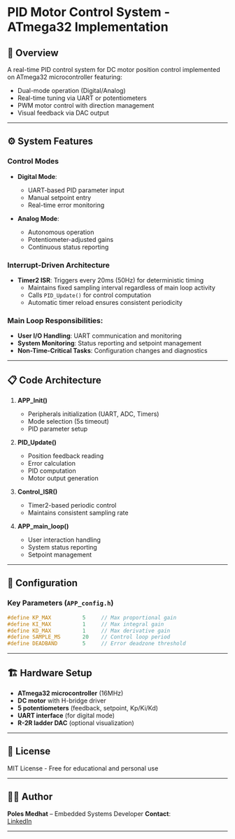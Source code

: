 # PID Motor Control System - ATmega32 Implementation

## 🎯 Overview
A real-time PID control system for DC motor position control implemented on ATmega32 microcontroller featuring:
- Dual-mode operation (Digital/Analog)
- Real-time tuning via UART or potentiometers
- PWM motor control with direction management
- Visual feedback via DAC output

---

## ⚙️ System Features

### Control Modes
- **Digital Mode**:
  - UART-based PID parameter input
  - Manual setpoint entry
  - Real-time error monitoring

- **Analog Mode**:
  - Autonomous operation
  - Potentiometer-adjusted gains
  - Continuous status reporting

### Interrupt-Driven Architecture
- **Timer2 ISR**: Triggers every 20ms (50Hz) for deterministic timing
  - Maintains fixed sampling interval regardless of main loop activity
  - Calls `PID_Update()` for control computation
  - Automatic timer reload ensures consistent periodicity

### Main Loop Responsibilities:
- **User I/O Handling**: UART communication and monitoring
- **System Monitoring**: Status reporting and setpoint management
- **Non-Time-Critical Tasks**: Configuration changes and diagnostics

---

## 📋 Code Architecture
1. **APP_Init()**
   - Peripherals initialization (UART, ADC, Timers)
   - Mode selection (5s timeout)
   - PID parameter setup

2. **PID_Update()**
   - Position feedback reading
   - Error calculation
   - PID computation
   - Motor output generation

3. **Control_ISR()**
   - Timer2-based periodic control
   - Maintains consistent sampling rate

4. **APP_main_loop()**
   - User interaction handling
   - System status reporting
   - Setpoint management

---

## 🔧 Configuration

### Key Parameters (`APP_config.h`)
```c
#define KP_MAX          5     // Max proportional gain
#define KI_MAX          1     // Max integral gain
#define KD_MAX          1     // Max derivative gain
#define SAMPLE_MS       20    // Control loop period
#define DEADBAND        5     // Error deadzone threshold
```

---

## 🏗️ Hardware Setup
- **ATmega32 microcontroller** (16MHz)
- **DC motor** with H-bridge driver
- **5 potentiometers** (feedback, setpoint, Kp/Ki/Kd)
- **UART interface** (for digital mode)
- **R-2R ladder DAC** (optional visualization)

---

## 📜 License
MIT License - Free for educational and personal use

---

## 👨‍💻 Author

**Poles Medhat** – Embedded Systems Developer
**Contact**:  
[LinkedIn](https://www.linkedin.com/in/boles-medhat)

---

